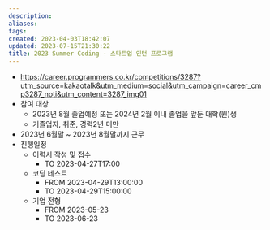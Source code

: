 ```yaml
---
description:
aliases: 
tags: 
created: 2023-04-03T18:42:07
updated: 2023-07-15T21:30:22
title: 2023 Summer Coding - 스타트업 인턴 프로그램
---
```

- https://career.programmers.co.kr/competitions/3287?utm_source=kakaotalk&utm_medium=social&utm_campaign=career_cmp3287_noti&utm_content=3287_img01
- 참여 대상
	- 2023년 8월 졸업예정 또는 2024년 2월 이내 졸업을 앞둔 대학(원)생
	- 기졸업자, 취준, 경력2년 미만
- 2023년 6월말 ~ 2023년 8월말까지 근무
- 진행일정
	- 이력서 작성 및 접수
		- TO 2023-04-27T17:00
	- 코딩 테스트
		- FROM 2023-04-29T13:00:00
		- TO 2023-04-29T15:00:00
	- 기업 전형
		- FROM 2023-05-23
		- TO 2023-06-23
